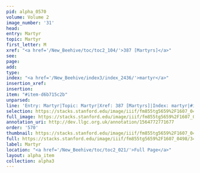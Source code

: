 ```yaml
---
pid: alpha_0570
volume: Volume 2
image_number: '31'
head: 
entry: Martyr
topic: Martyr
first_letter: M
xref: "<a href='/New_Beehive/toc/toc2_104/'>387 [Martyrs]</a>"
see: 
page: 
add: 
type: 
index: "<a href='/New_Beehive/index3/index_2436/'>martyr</a>"
insertion_xref: 
insertion: 
item: "#item-d6b715c2b"
unparsed: 
line: 'Entry: Martyr|Topic: Martyr|Xref: 387 [Martyrs]|Index: martyr|#item-d6b715c2b'
selection: https://stacks.stanford.edu/image/iiif/fm855tg5659%2F1607_0498/347,2971,3058,439/full/0/default.jpg
full_image: https://stacks.stanford.edu/image/iiif/fm855tg5659%2F1607_0498/full/full/0/default.jpg
annotation_uri: http://dev.llgc.org.uk/annotation/1564772771677
order: '570'
thumbnail: https://stacks.stanford.edu/image/iiif/fm855tg5659%2F1607_0498/347,2971,600,180/250,/0/default.jpg
full: https://stacks.stanford.edu/image/iiif/fm855tg5659%2F1607_0498/347,2971,3058,439/full/0/default.jpg
label: Martyr
location: "<a href='/New_Beehive/toc/toc2_021/'>Full Page</a>"
layout: alpha_item
collection: alpha3
---
```

